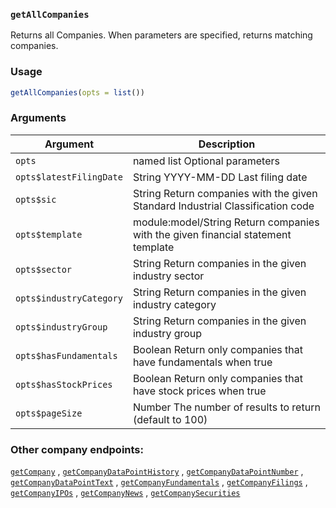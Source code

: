 ### `getAllCompanies`

 Returns all Companies. When parameters are specified, returns matching companies.

### Usage

```r
getAllCompanies(opts = list())
```

### Arguments

Argument      |Description
------------- |----------------
```opts```     |     named list Optional parameters
```opts$latestFilingDate```     |     String YYYY-MM-DD Last filing date
```opts$sic```     |     String Return companies with the given Standard Industrial Classification code
```opts$template```     |     module:model/String Return companies with the given financial statement template
```opts$sector```     |     String Return companies in the given industry sector
```opts$industryCategory```     |     String Return companies in the given industry category
```opts$industryGroup```     |     String Return companies in the given industry group
```opts$hasFundamentals```     |     Boolean Return only companies that have fundamentals when true
```opts$hasStockPrices```     |     Boolean Return only companies that have stock prices when true
```opts$pageSize```     |     Number The number of results to return (default to 100)


###  Other company endpoints:

  [`getCompany`](getCompany.md) ,
  [`getCompanyDataPointHistory`](getCompanyDataPointHistory.md) ,
  [`getCompanyDataPointNumber`](getCompanyDataPointNumber.md) ,
  [`getCompanyDataPointText`](getCompanyDataPointText.md) ,
  [`getCompanyFundamentals`](getCompanyFundamentals.md) ,
  [`getCompanyFilings`](getCompanyFilings.md) ,
  [`getCompanyIPOs`](getCompanyIPOs.md) ,
  [`getCompanyNews`](getCompanyNews.md) ,
  [`getCompanySecurities`](getCompanySecurities.md) 


